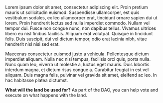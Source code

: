 
Lorem ipsum dolor sit amet, consectetur adipiscing elit. Proin pretium mauris ut sollicitudin euismod. 
Suspendisse ullamcorper, est quis vestibulum sodales, ex leo ullamcorper erat, tincidunt ornare sapien dui ut lorem. 
Proin hendrerit lectus sed nulla imperdiet commodo. Nullam vel tempor dui. Fusce non congue nunc, non dapibus tellus. 
Vivamus ultrices libero eu nisl finibus facilisis. Aliquam erat volutpat. Quisque in tincidunt felis. Duis suscipit, 
dui vel dictum tempor, odio erat lacinia nibh, vitae hendrerit nisl nisi sed erat.

Maecenas consectetur euismod justo a vehicula. Pellentesque dictum imperdiet aliquam. Nulla nec nisi tempus, 
facilisis orci quis, porta nulla. Nunc quam leo, viverra ut molestie a, luctus eget mauris. Duis lobortis interdum 
magna, et dictum risus congue a. Curabitur feugiat in est vel aliquam. Duis magna felis, pulvinar vel gravida sit 
amet, eleifend ac leo. In hac habitasse platea dictumst. 

**What will the land be used for?**
As part of the DAO, you can help vote and execute on what happens with the land.